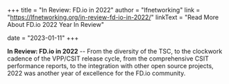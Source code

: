 +++
title = "In Review: FD.io in 2022"
author = "lfnetworking"
link = "https://lfnetworking.org/in-review-fd-io-in-2022/"
linkText = "Read More About FD.io 2022 Year In Review"

date = "2023-01-11"
+++

**In Review: FD.io in 2022** -- From the diversity of the TSC, to the clockwork cadence of the VPP/CSIT release cycle, from the comprehensive CSIT performance reports, to the integration with other open source projects, 2022 was another year of excellence for the FD.io community.
